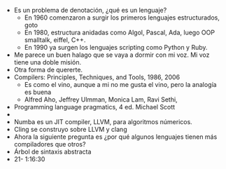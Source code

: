 - Es un problema de denotación, ¿qué es un lenguaje?
	- En 1960 comenzaron a surgir los primeros lenguajes estructurados, goto
	- En 1980, estructura anidadas como Algol, Pascal, Ada, luego OOP smalltalk, eiffel, C++.
	- En 1990 ya surgen los lenguajes scripting como Python y Ruby.
- Me parece un buen halago que se vaya a dormir con mi voz. Mi voz tiene una doble misión.
- Otra forma de quererte.
- Compilers: Principles, Techniques, and Tools, 1986, 2006
	- Es como el vino, aunque a mi no me gusta el vino, pero la analogía es buena
	- Alfred Aho, Jeffrey Ulmman, Monica Lam, Ravi Sethi,
- Programming language pragmatics, 4 ed. Michael Scott
-
- Numba es un JIT compiler, LLVM, para algoritmos númericos.
- Cling se construyo sobre LLVM y clang
- Ahora la siguiente pregunta es ¿por qué algunos lenguajes tienen más compiladores que otros?
- Árbol de sintaxis abstracta
- 21- 1:16:30